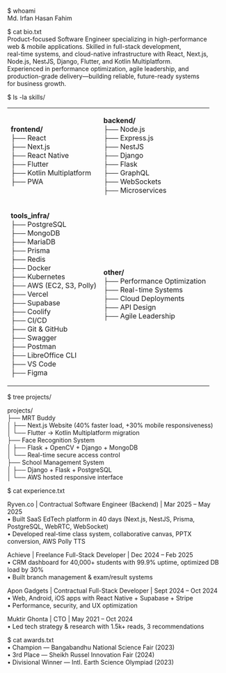 $ whoami  
Md. Irfan Hasan Fahim  

$ cat bio.txt  
Product-focused Software Engineer specializing in high-performance  
web & mobile applications. Skilled in full-stack development,  
real-time systems, and cloud-native infrastructure with React, Next.js,  
Node.js, NestJS, Django, Flutter, and Kotlin Multiplatform.  
Experienced in performance optimization, agile leadership, and  
production-grade delivery—building reliable, future-ready systems  
for business growth.  

$ ls -la skills/  

<table>
<tr>
<td>

<b>frontend/</b>  
├── React  
├── Next.js  
├── React Native  
├── Flutter  
├── Kotlin Multiplatform  
├── PWA  

</td>
<td>

<b>backend/</b>  
├── Node.js  
├── Express.js  
├── NestJS  
├── Django  
├── Flask  
├── GraphQL  
├── WebSockets  
├── Microservices  

</td>
</tr>
<tr>
<td>

<b>tools_infra/</b>  
├── PostgreSQL  
├── MongoDB  
├── MariaDB  
├── Prisma  
├── Redis  
├── Docker  
├── Kubernetes  
├── AWS (EC2, S3, Polly)  
├── Vercel  
├── Supabase  
├── Coolify  
├── CI/CD  
├── Git & GitHub  
├── Swagger  
├── Postman  
├── LibreOffice CLI  
├── VS Code  
├── Figma  

</td>
<td>

<b>other/</b>  
├── Performance Optimization  
├── Real-time Systems  
├── Cloud Deployments  
├── API Design  
├── Agile Leadership  

</td>
</tr>
</table>

$ tree projects/  

projects/  
├── MRT Buddy  
│   ├── Next.js Website (40% faster load, +30% mobile responsiveness)  
│   └── Flutter → Kotlin Multiplatform migration  
├── Face Recognition System  
│   ├── Flask + OpenCV + Django + MongoDB  
│   └── Real-time secure access control  
├── School Management System  
│   ├── Django + Flask + PostgreSQL  
│   └── AWS hosted responsive interface  

$ cat experience.txt  

Ryven.co | Contractual Software Engineer (Backend) | Mar 2025 – May 2025  
• Built SaaS EdTech platform in 40 days (Next.js, NestJS, Prisma, PostgreSQL, WebRTC, WebSocket)  
• Developed real-time class system, collaborative canvas, PPTX conversion, AWS Polly TTS  

Achieve | Freelance Full-Stack Developer | Dec 2024 – Feb 2025  
• CRM dashboard for 40,000+ students with 99.9% uptime, optimized DB load by 30%  
• Built branch management & exam/result systems  

Apon Gadgets | Contractual Full-Stack Developer | Sept 2024 – Oct 2024  
• Web, Android, iOS apps with React Native + Supabase + Stripe  
• Performance, security, and UX optimization  

Muktir Ghonta | CTO | May 2021 – Oct 2024  
• Led tech strategy & research with 1.5k+ reads, 3 recommendations  

$ cat awards.txt  
• Champion — Bangabandhu National Science Fair (2023)  
• 3rd Place — Sheikh Russel Innovation Fair (2024)  
• Divisional Winner — Intl. Earth Science Olympiad (2023)  
